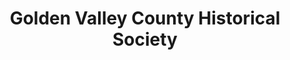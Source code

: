 ---
layout: repo
title: "Golden Valley County Historical Society"
id: 6116
permalink: repos/6116/
---